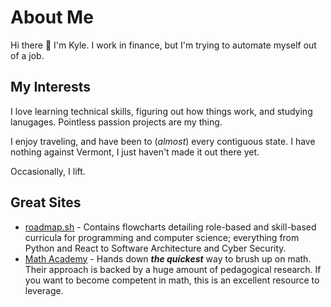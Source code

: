 # About Me 
Hi there 👋 I'm Kyle. I work in finance, but I'm trying to automate myself out of a job.

## My Interests
I love learning technical skills, figuring out how things work, and studying lanugages. Pointless passion projects are my thing. 

I enjoy traveling, and have been to (_almost_) every contiguous state. I have nothing against Vermont, I just haven't made it out there yet.

Occasionally, I lift. 

## Great Sites
- [roadmap.sh](https://roadmap.sh/) - Contains flowcharts detailing role-based and skill-based curricula for programming and computer science; everything from Python and React to Software Architecture and Cyber Security.  
- [Math Academy](www.mathacademy.com) - Hands down _**the quickest**_ way to brush up on math. Their approach is backed by a huge amount of pedagogical research. If you want to become competent in math, this is an excellent resource to leverage.



